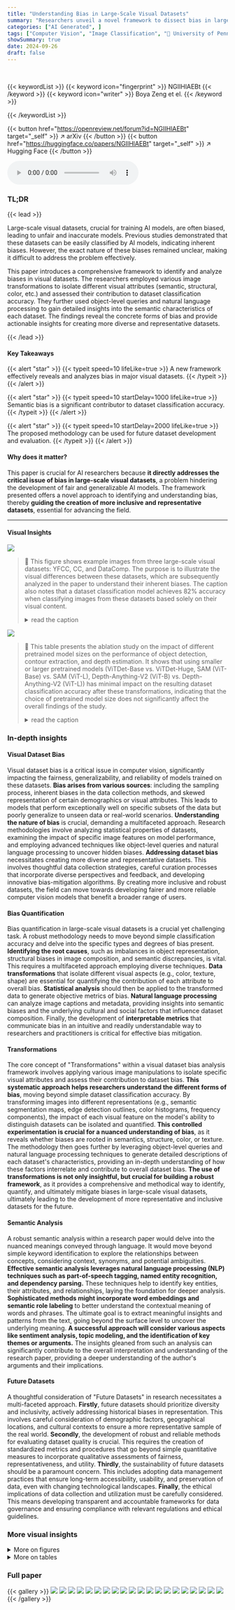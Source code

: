 ```yaml
---
title: "Understanding Bias in Large-Scale Visual Datasets"
summary: "Researchers unveil a novel framework to dissect bias in large-scale visual datasets, identifying unique visual attributes and leveraging language models for detailed analysis, paving the way for creat..."
categories: ["AI Generated", ]
tags: ["Computer Vision", "Image Classification", "🏢 University of Pennsylvania",]
showSummary: true
date: 2024-09-26
draft: false
---
```


<br>

{{< keywordList >}}
{{< keyword icon="fingerprint" >}} NGIIHlAEBt {{< /keyword >}}
{{< keyword icon="writer" >}} Boya Zeng et el. {{< /keyword >}}
 
{{< /keywordList >}}

{{< button href="https://openreview.net/forum?id=NGIIHlAEBt" target="_self" >}}
↗ arXiv
{{< /button >}}
{{< button href="https://huggingface.co/papers/NGIIHlAEBt" target="_self" >}}
↗ Hugging Face
{{< /button >}}



<audio controls>
    <source src="https://ai-paper-reviewer.com/NGIIHlAEBt/podcast.wav" type="audio/wav">
    Your browser does not support the audio element.
</audio>


### TL;DR


{{< lead >}}

Large-scale visual datasets, crucial for training AI models, are often biased, leading to unfair and inaccurate models.  Previous studies demonstrated that these datasets can be easily classified by AI models, indicating inherent biases. However, the exact nature of these biases remained unclear, making it difficult to address the problem effectively.

This paper introduces a comprehensive framework to identify and analyze biases in visual datasets. The researchers employed various image transformations to isolate different visual attributes (semantic, structural, color, etc.) and assessed their contribution to dataset classification accuracy.  They further used object-level queries and natural language processing to gain detailed insights into the semantic characteristics of each dataset. The findings reveal the concrete forms of bias and provide actionable insights for creating more diverse and representative datasets.

{{< /lead >}}


#### Key Takeaways

{{< alert "star" >}}
{{< typeit speed=10 lifeLike=true >}} A new framework effectively reveals and analyzes bias in major visual datasets. {{< /typeit >}}
{{< /alert >}}

{{< alert "star" >}}
{{< typeit speed=10 startDelay=1000 lifeLike=true >}} Semantic bias is a significant contributor to dataset classification accuracy. {{< /typeit >}}
{{< /alert >}}

{{< alert "star" >}}
{{< typeit speed=10 startDelay=2000 lifeLike=true >}} The proposed methodology can be used for future dataset development and evaluation. {{< /typeit >}}
{{< /alert >}}

#### Why does it matter?
This paper is crucial for AI researchers because **it directly addresses the critical issue of bias in large-scale visual datasets**, a problem hindering the development of fair and generalizable AI models.  The framework presented offers a novel approach to identifying and understanding bias, thereby **guiding the creation of more inclusive and representative datasets**, essential for advancing the field.

------
#### Visual Insights



![](https://ai-paper-reviewer.com/NGIIHlAEBt/figures_2_1.jpg)

> 🔼 This figure shows example images from three large-scale visual datasets: YFCC, CC, and DataComp.  The purpose is to illustrate the visual differences between these datasets, which are subsequently analyzed in the paper to understand their inherent biases. The caption also notes that a dataset classification model achieves 82% accuracy when classifying images from these datasets based solely on their visual content.
> <details>
> <summary>read the caption</summary>
> Figure 1: Original images. We sample two images from each of YFCC [64], CC [11], and DataComp [18]. Dataset classification on the original images has a reference accuracy of 82.0%.
> </details>





![](https://ai-paper-reviewer.com/NGIIHlAEBt/tables_8_1.jpg)

> 🔼 This table presents the ablation study on the impact of different pretrained model sizes on the performance of object detection, contour extraction, and depth estimation.  It shows that using smaller or larger pretrained models (ViTDet-Base vs. ViTDet-Huge, SAM (ViT-Base) vs. SAM (ViT-L), Depth-Anything-V2 (ViT-B) vs. Depth-Anything-V2 (ViT-L)) has minimal impact on the resulting dataset classification accuracy after these transformations, indicating that the choice of pretrained model size does not significantly affect the overall findings of the study.
> <details>
> <summary>read the caption</summary>
> Table 3: Varying pretrained model size for object bounding box generation, SAM contour formation, and depth estimation minimally affects dataset classification accuracy on transformed datasets.
> </details>





### In-depth insights


#### Visual Dataset Bias
Visual dataset bias is a critical issue in computer vision, significantly impacting the fairness, generalizability, and reliability of models trained on these datasets.  **Bias arises from various sources**: including the sampling process, inherent biases in the data collection methods, and skewed representation of certain demographics or visual attributes.  This leads to models that perform exceptionally well on specific subsets of the data but poorly generalize to unseen data or real-world scenarios.  **Understanding the nature of bias** is crucial, demanding a multifaceted approach. Research methodologies involve analyzing statistical properties of datasets,  examining the impact of specific image features on model performance, and employing advanced techniques like object-level queries and natural language processing to uncover hidden biases.  **Addressing dataset bias** necessitates creating more diverse and representative datasets.  This involves thoughtful data collection strategies, careful curation processes that incorporate diverse perspectives and feedback, and developing innovative bias-mitigation algorithms.  By creating more inclusive and robust datasets, the field can move towards developing fairer and more reliable computer vision models that benefit a broader range of users.

#### Bias Quantification
Bias quantification in large-scale visual datasets is a crucial yet challenging task.  A robust methodology needs to move beyond simple classification accuracy and delve into the specific types and degrees of bias present.  **Identifying the root causes**, such as imbalances in object representation, structural biases in image composition, and semantic discrepancies, is vital.  This requires a multifaceted approach employing diverse techniques. **Data transformations** that isolate different visual aspects (e.g., color, texture, shape) are essential for quantifying the contribution of each attribute to overall bias.  **Statistical analysis** should then be applied to the transformed data to generate objective metrics of bias. **Natural language processing** can analyze image captions and metadata, providing insights into semantic biases and the underlying cultural and social factors that influence dataset composition. Finally, the development of **interpretable metrics** that communicate bias in an intuitive and readily understandable way to researchers and practitioners is critical for effective bias mitigation.

#### Transformations
The core concept of "Transformations" within a visual dataset bias analysis framework involves applying various image manipulations to isolate specific visual attributes and assess their contribution to dataset bias.  **This systematic approach helps researchers understand the different forms of bias**, moving beyond simple dataset classification accuracy.  By transforming images into different representations (e.g., semantic segmentation maps, edge detection outlines, color histograms, frequency components), the impact of each visual feature on the model's ability to distinguish datasets can be isolated and quantified.  **This controlled experimentation is crucial for a nuanced understanding of bias**, as it reveals whether biases are rooted in semantics, structure, color, or texture.  The methodology then goes further by leveraging object-level queries and natural language processing techniques to generate detailed descriptions of each dataset's characteristics, providing an in-depth understanding of how these factors interrelate and contribute to overall dataset bias.  **The use of transformations is not only insightful, but crucial for building a robust framework**, as it provides a comprehensive and methodical way to identify, quantify, and ultimately mitigate biases in large-scale visual datasets, ultimately leading to the development of more representative and inclusive datasets for the future.

#### Semantic Analysis
A robust semantic analysis within a research paper would delve into the nuanced meanings conveyed through language.  It would move beyond simple keyword identification to explore the relationships between concepts, considering context, synonyms, and potential ambiguities. **Effective semantic analysis leverages natural language processing (NLP) techniques such as part-of-speech tagging, named entity recognition, and dependency parsing.** These techniques help to identify key entities, their attributes, and relationships, laying the foundation for deeper analysis.  **Sophisticated methods might incorporate word embeddings and semantic role labeling** to better understand the contextual meaning of words and phrases. The ultimate goal is to extract meaningful insights and patterns from the text, going beyond the surface level to uncover the underlying meaning.  **A successful approach will consider various aspects like sentiment analysis, topic modeling, and the identification of key themes or arguments.** The insights gleaned from such an analysis can significantly contribute to the overall interpretation and understanding of the research paper, providing a deeper understanding of the author's arguments and their implications.

#### Future Datasets
A thoughtful consideration of "Future Datasets" in research necessitates a multi-faceted approach.  **Firstly**, future datasets should prioritize diversity and inclusivity, actively addressing historical biases in representation.  This involves careful consideration of demographic factors, geographical locations, and cultural contexts to ensure a more representative sample of the real world. **Secondly**, the development of robust and reliable methods for evaluating dataset quality is crucial. This requires the creation of standardized metrics and procedures that go beyond simple quantitative measures to incorporate qualitative assessments of fairness, representativeness, and utility.  **Thirdly**, the sustainability of future datasets should be a paramount concern. This includes adopting data management practices that ensure long-term accessibility, usability, and preservation of data, even with changing technological landscapes.  **Finally**, the ethical implications of data collection and utilization must be carefully considered. This means developing transparent and accountable frameworks for data governance and ensuring compliance with relevant regulations and ethical guidelines.


### More visual insights

<details>
<summary>More on figures
</summary>


![](https://ai-paper-reviewer.com/NGIIHlAEBt/figures_2_2.jpg)

> 🔼 This figure shows the results of applying different image transformations to three large-scale visual datasets (YFCC, CC, and DataComp) before performing dataset classification. The transformations include semantic segmentation, object detection, image captioning, and Variational Autoencoder (VAE).  The results show that even after these transformations, which either preserve or reduce specific aspects of visual information, the dataset classification accuracy remains high. This indicates that semantic differences (the meaning of the images) are a key driver of the bias in these datasets, rather than just low-level visual features (e.g. color, texture).
> <details>
> <summary>read the caption</summary>
> Figure 2: Transformations preserving semantic information (semantic segmentation, object detection, and caption) and potentially reducing low-level signatures (VAE) result in high dataset classification accuracy. This suggests that semantic discrepancy is an important form of dataset bias.
> </details>



![](https://ai-paper-reviewer.com/NGIIHlAEBt/figures_3_1.jpg)

> 🔼 This figure shows the results of applying different image transformations to isolate structural information (object shapes and spatial geometry) and then performing dataset classification. The transformations used include Canny edge detection, Segment Anything Model (SAM) for contour extraction, and depth estimation.  The results indicate that even after removing semantic information, the models can still accurately classify the datasets, suggesting significant differences in object shapes and spatial structures across datasets.
> <details>
> <summary>read the caption</summary>
> Figure 3: Transformations outlining object shapes and estimating pixel depth. Dataset classification achieves even higher accuracies on object contours and depth images than on semantic information, indicating that object shapes and spatial geometry vary significantly across YCD.
> </details>



![](https://ai-paper-reviewer.com/NGIIHlAEBt/figures_4_1.jpg)

> 🔼 This figure shows the results of applying pixel and patch shuffling transformations to the images of three datasets (YFCC, CC, and DataComp). Pixel shuffling randomly shuffles the pixels within each image, destroying the spatial structure.  Patch shuffling divides the image into patches and shuffles their order, preserving some local spatial structure. The classification accuracy is significantly lower after pixel shuffling, but relatively high after patch shuffling. This demonstrates that models learn dataset-specific patterns from the local spatial structure within the images, rather than global patterns.
> <details>
> <summary>read the caption</summary>
> Figure 4: Transformations breaking spatial structure. Pixel shuffling drastically decreases dataset classification accuracy, but patch shuffling has minimal impact. This demonstrates that local structure is important and sufficient for models to learn the patterns of each dataset.
> </details>



![](https://ai-paper-reviewer.com/NGIIHlAEBt/figures_4_2.jpg)

> 🔼 This figure shows the impact of varying patch sizes on the accuracy of dataset classification after patch shuffling.  The x-axis represents different patch sizes (1, 2, 4, 8, 16), and the y-axis shows the classification accuracy. Two lines are plotted: one for randomly shuffled patches and one for patches shuffled in a fixed order. A horizontal dashed line indicates the reference accuracy on the original images. As patch size increases, the accuracy of both random and fixed order shuffling approaches the reference accuracy, suggesting that larger patches preserve more spatial information crucial for dataset classification.
> <details>
> <summary>read the caption</summary>
> Figure 5: Effect of patch sizes. Accuracy approaches the reference one with larger patch sizes.
> </details>



![](https://ai-paper-reviewer.com/NGIIHlAEBt/figures_5_1.jpg)

> 🔼 This figure shows the average RGB values for each dataset (YFCC, CC, and DataComp).  Even though all color information is reduced to a single average color value per image, the model can still classify the images into their respective datasets with a non-trivial accuracy of 48.5%.  This indicates that there are color distribution differences between the datasets, and these differences contribute to the model's ability to distinguish between the datasets.
> <details>
> <summary>read the caption</summary>
> Figure 6: Averaging each color channel. Even when the values of each channel in images are averaged, the model can still achieve non-trivial dataset classification performance.
> </details>



![](https://ai-paper-reviewer.com/NGIIHlAEBt/figures_5_2.jpg)

> 🔼 This figure displays the distribution of mean RGB values for the three datasets (YFCC, CC, DataComp) and their confusion matrix after dataset classification using only mean RGB values. The distributions show that YFCC images have lower RGB values overall than CC and DataComp, which have similar distributions. The confusion matrix shows that YFCC images are easily classified correctly, but CC and DataComp images are often confused with each other.
> <details>
> <summary>read the caption</summary>
> Figure 7: Distribution of mean RGB values and confusion matrix. YFCC's RGB values are overall smaller, while CC's and DataComp's are very similar. This is also reflected in the confusion matrix of dataset classification on mean RGB images, where YFCC can be classified very easily (indicated by the dark blue box on the top left), while there is high confusion between CC and DataComp.
> </details>



![](https://ai-paper-reviewer.com/NGIIHlAEBt/figures_5_3.jpg)

> 🔼 This figure displays the results of applying high-pass and low-pass filters to images from the YFCC, CC, and DataComp datasets.  The top row shows the low-pass filtered images, and the bottom row shows the high-pass filtered images.  Each column represents one dataset. The high-pass filtered images are equalized for better visualization. The caption indicates that the accuracy of dataset classification remains close to the reference accuracy, even after applying these filters. This suggests that the dataset bias is present across different frequencies (high and low).
> <details>
> <summary>read the caption</summary>
> Figure 8: Transformations filtering high-frequency and low-frequency components retain close-to-reference accuracy. This indicates that dataset bias exists in different frequencies. The high-pass filtered images are equalized for better visualization.
> </details>



![](https://ai-paper-reviewer.com/NGIIHlAEBt/figures_6_1.jpg)

> 🔼 This figure shows example images generated by unconditional and text-to-image diffusion models, trained on the three datasets YFCC, CC, and DataComp.  The top row displays images generated using an unconditional model (meaning the model generated images without any text prompt), and it shows that the resulting images still retain enough characteristics of their original dataset to be easily classified. The bottom row shows images generated using a text-to-image model (meaning the model used a text description as a prompt to generate the image), and these images, while still showing some bias towards their original dataset, are harder to classify than the unconditionally generated images.  This suggests that semantic information (carried by the text description in the text-to-image model) plays a significant role in the bias observed in large-scale visual datasets.
> <details>
> <summary>read the caption</summary>
> Figure 9: Synthetic images from unconditional and text-to-image generation models. Unconditionally generated images can be classified with near-reference accuracy. Images from text-to-image diffusion models using short captions have reasonable dataset classification accuracy.
> </details>



![](https://ai-paper-reviewer.com/NGIIHlAEBt/figures_7_1.jpg)

> 🔼 Grad-CAM highlights image regions influencing the model's dataset classification predictions.  The figure shows Grad-CAM heatmaps for the dataset classification model applied to images from YFCC, CC, and DataComp. The heatmaps reveal that the model attends to semantically meaningful objects (e.g., an elephant herd, table and chairs, pen) to predict the dataset origin.  This illustrates that the model leverages object-level information for accurate dataset classification, suggesting a strong dependence on semantic bias.
> <details>
> <summary>read the caption</summary>
> Figure 10: Grad-CAM heatmap [80, 60] on the dataset classification model trained on original datasets. It focuses on specific objects to determine the dataset origin of each image.
> </details>



![](https://ai-paper-reviewer.com/NGIIHlAEBt/figures_7_2.jpg)

> 🔼 This figure visualizes the imbalance in object-level distribution across three large-scale visual datasets: YFCC, CC, and DataComp.  For each dataset, it shows the top eight object classes that have the highest percentage of images from that dataset. The significant dominance of a single dataset within many of these classes highlights a substantial imbalance in object distribution, indicating a key aspect of semantic bias among the datasets.  The x-axis scales differ across subplots to better represent the varied distributions.
> <details>
> <summary>read the caption</summary>
> Figure 11: Object classes with the highest proportions of YFCC, CC, or DataComp images. Less-frequent classes are not shown. Most classes consist predominantly of images from one dataset.
> </details>



![](https://ai-paper-reviewer.com/NGIIHlAEBt/figures_7_3.jpg)

> 🔼 This figure uses boxplots to show the distribution of the number of unique object classes per image for three large-scale visual datasets: YFCC, CC, and DataComp.  The Y-axis represents the number of unique object classes, and the X-axis represents the datasets. Each boxplot shows the median, quartiles, and outliers of the distribution.  The figure illustrates that YFCC images tend to contain a higher number of unique object classes compared to CC and DataComp images, which have relatively fewer unique object classes per image. This indicates a difference in the diversity of objects present across these three datasets, suggesting a potential bias towards a narrower range of visual concepts in CC and DataComp.
> <details>
> <summary>read the caption</summary>
> Figure 12: Unique object classes per image. On average, YFCC contains the highest number of unique objects in each image, followed by CC, while DataComp exhibits the lowest.
> </details>



![](https://ai-paper-reviewer.com/NGIIHlAEBt/figures_8_1.jpg)

> 🔼 This figure shows word clouds generated from the captions of each dataset.  The size of each word corresponds to its frequency of appearance in the captions. It visually summarizes the main themes or topics present in the captions of each dataset, providing a quick overview of their semantic characteristics.  YFCC focuses on outdoor scenes and human activities, CC shows words related to indoor scenes and human interactions, and DataComp emphasizes product descriptions and digital graphics.
> <details>
> <summary>read the caption</summary>
> Figure 14: Word clouds [47] on the 100 most frequent phrases in each dataset. Phrase size corresponds to its frequency.
> </details>



![](https://ai-paper-reviewer.com/NGIIHlAEBt/figures_9_1.jpg)

> 🔼 This figure displays two sample images from each of the three large-scale visual datasets: YFCC, CC, and DataComp.  These images are representative of the types of images found in each dataset. The caption notes that a dataset classification model achieves 82% accuracy when classifying images from these three datasets, indicating significant bias within the datasets, making them easily distinguishable from one another.
> <details>
> <summary>read the caption</summary>
> Figure 1: Original images. We sample two images from each of YFCC [64], CC [11], and DataComp [18]. Dataset classification on the original images has a reference accuracy of 82.0%.
> </details>



![](https://ai-paper-reviewer.com/NGIIHlAEBt/figures_16_1.jpg)

> 🔼 This figure displays two sample images from each of the three large-scale visual datasets used in the study: YFCC, CC, and DataComp.  The purpose is to visually illustrate the diversity (or lack thereof) in these datasets before applying various transformations and analyses.  The caption also notes that a dataset classification model achieves 82% accuracy when classifying images from these datasets based on their source dataset alone, highlighting the significant bias embedded in these large-scale datasets.
> <details>
> <summary>read the caption</summary>
> Figure 1: Original images. We sample two images from each of YFCC [64], CC [11], and DataComp [18]. Dataset classification on the original images has a reference accuracy of 82.0%.
> </details>



![](https://ai-paper-reviewer.com/NGIIHlAEBt/figures_16_2.jpg)

> 🔼 The figure shows the accuracy of in-context learning using GPT-40, as the number of samples per class increases. The accuracy gradually increases and stabilizes around 0.55 after about 160 samples per class, exceeding the chance level of 0.33. This indicates that with sufficient in-context examples, the LLM can effectively learn to classify the dataset origin of captions.
> <details>
> <summary>read the caption</summary>
> Figure 18: The accuracy of in-context learning converges at 160 samples per dataset.
> </details>



![](https://ai-paper-reviewer.com/NGIIHlAEBt/figures_17_1.jpg)

> 🔼 This figure shows two sample images from each of the three large-scale visual datasets used in the study: YFCC, CC, and DataComp.  The purpose is to visually demonstrate the diversity (or lack thereof) in image content across the different datasets. The caption also notes that a baseline model achieves 82% accuracy in classifying images to their source dataset, highlighting the existence of significant bias.
> <details>
> <summary>read the caption</summary>
> Figure 1: Original images. We sample two images from each of YFCC [64], CC [11], and DataComp [18]. Dataset classification on the original images has a reference accuracy of 82.0%.
> </details>



![](https://ai-paper-reviewer.com/NGIIHlAEBt/figures_17_2.jpg)

> 🔼 This figure displays two sample images from each of the three large-scale visual datasets: YFCC, CC, and DataComp.  The purpose is to visually illustrate the types of images contained within each dataset. The caption also notes that a dataset classification model achieved 82% accuracy when trained on these images, establishing a baseline for later comparisons using transformed images.
> <details>
> <summary>read the caption</summary>
> Figure 1: Original images. We sample two images from each of YFCC [64], CC [11], and DataComp [18]. Dataset classification on the original images has a reference accuracy of 82.0%.
> </details>



![](https://ai-paper-reviewer.com/NGIIHlAEBt/figures_18_1.jpg)

> 🔼 This figure shows the results of using handcrafted features, Scale-Invariant Feature Transform (SIFT) and Histograms of Oriented Gradients (HOG), for dataset classification.  SIFT keypoints, visualized as circles with orientations, show weak ability to distinguish between datasets, achieving only 53.3% accuracy. HOG features, visualizing gradient orientations and magnitudes, perform significantly better, achieving 79.0% accuracy, demonstrating that local gradient information is strongly indicative of dataset bias.
> <details>
> <summary>read the caption</summary>
> Figure 21: Transformations encoding handcrafted features. SIFT keypoints can only weakly capture dataset bias, while HOG achieves close-to-reference accuracy by capturing local gradients.
> </details>



![](https://ai-paper-reviewer.com/NGIIHlAEBt/figures_18_2.jpg)

> 🔼 This figure displays two example images from each of the three large-scale visual datasets used in the study: YFCC, CC, and DataComp.  These datasets are the focus of the bias analysis. The caption notes that a dataset classification model achieves 82% accuracy when trained on these original images, serving as a baseline for comparison with results from transformed images in later experiments. This baseline indicates the strong inherent bias within the datasets, as the model can easily distinguish between their image styles.
> <details>
> <summary>read the caption</summary>
> Figure 1: Original images. We sample two images from each of YFCC [64], CC [11], and DataComp [18]. Dataset classification on the original images has a reference accuracy of 82.0%.
> </details>



![](https://ai-paper-reviewer.com/NGIIHlAEBt/figures_19_1.jpg)

> 🔼 This figure shows two example images from each of the three large-scale visual datasets used in the paper: YFCC, CC, and DataComp.  The purpose is to illustrate the visual diversity (or lack thereof) in the datasets. The caption also notes that a baseline dataset classification model achieves 82% accuracy on these images, highlighting the bias present in the datasets that allows for such high accuracy.
> <details>
> <summary>read the caption</summary>
> Figure 1: Original images. We sample two images from each of YFCC [64], CC [11], and DataComp [18]. Dataset classification on the original images has a reference accuracy of 82.0%.
> </details>



![](https://ai-paper-reviewer.com/NGIIHlAEBt/figures_19_2.jpg)

> 🔼 This figure shows two example images from each of the three large-scale visual datasets used in the study: YFCC, CC, and DataComp.  The purpose is to visually illustrate the diversity (or lack thereof) within and between the datasets, which is a central theme of the paper.  The caption also notes that a baseline dataset classification model achieves 82% accuracy when trained on these original images, providing a benchmark for comparison with the results obtained using various image transformations.
> <details>
> <summary>read the caption</summary>
> Figure 1: Original images. We sample two images from each of YFCC [64], CC [11], and DataComp [18]. Dataset classification on the original images has a reference accuracy of 82.0%.
> </details>



![](https://ai-paper-reviewer.com/NGIIHlAEBt/figures_22_1.jpg)

> 🔼 This figure shows the results of applying ideal high-pass and low-pass filters to images with different threshold values.  The thresholds used are 5, 35, 65, 95, 125, and 155. The top row displays the low-pass filtered images, which are progressively more blurred as the threshold increases. The bottom row contains the high-pass filtered images, showcasing increasingly prominent edge details as the threshold value increases. This visualization helps to demonstrate how different frequency components of images contribute to the overall visual information. The high-pass images are equalized to enhance visibility.
> <details>
> <summary>read the caption</summary>
> Figure 24: Ideal filter [21] with different thresholds. We select filtering thresholds {5, 35, 65, 95, 125, 155}. The high-pass filtered images are equalized for better visualization.
> </details>



![](https://ai-paper-reviewer.com/NGIIHlAEBt/figures_22_2.jpg)

> 🔼 This figure shows the results of applying Butterworth filters with different thresholds (5, 35, 65, 95, 125, 155) to images.  The top row displays low-pass filtered images, showing a gradual increase in detail as the threshold increases. The bottom row displays high-pass filtered images, highlighting edges and textures. The equalization of the high-pass filtered images helps to improve visibility.
> <details>
> <summary>read the caption</summary>
> Figure 25: Butterworth filter [9] with different thresholds. We select filtering thresholds {5, 35, 65, 95, 125, 155}. The high-pass filtered images are equalized for better visualization.
> </details>



![](https://ai-paper-reviewer.com/NGIIHlAEBt/figures_23_1.jpg)

> 🔼 This figure shows the accuracy of dataset classification on images filtered using ideal and Butterworth filters, with different thresholds applied. The x-axis represents the filter threshold, while the y-axis shows the accuracy. Two lines are plotted for each filter type (low-pass and high-pass), and a horizontal line shows the reference accuracy without filtering. The results indicate that using both filter types across a range of thresholds yields high accuracies close to the reference, suggesting the dataset bias is present in both low and high frequency information.
> <details>
> <summary>read the caption</summary>
> Figure 26: Accuracy on filtered images at different thresholds. For most thresholds, both ideal and Butterworth filters achieve high accuracies for both high-pass and low-pass filters.
> </details>



![](https://ai-paper-reviewer.com/NGIIHlAEBt/figures_23_2.jpg)

> 🔼 The figure shows the results of using LLaVA, a vision-language model, to identify high-level semantic features in the YFCC, CC, and DataComp datasets.  Five features were tested: whether the image is a product showcase, has an entirely white background, depicts a person, shows an outdoor scene, or a domestic scene. For each feature and dataset, the percentage of images where the feature is present is shown. The results confirm the semantic biases identified in Section 4.2 of the paper, demonstrating differences in the types of images each dataset contains.
> <details>
> <summary>read the caption</summary>
> Figure 27: High-level semantic features' distributions annotated by LLaVA. The imbalanced distributions across YCD confirm the dataset characteristics in Section 4.2.
> </details>



![](https://ai-paper-reviewer.com/NGIIHlAEBt/figures_24_1.jpg)

> 🔼 This figure shows two example images from each of the three datasets: YFCC, CC, and DataComp.  The purpose is to visually illustrate the differences in image content and style across the datasets. The caption notes that a dataset classification model achieves 82% accuracy when classifying these images based solely on their source dataset.
> <details>
> <summary>read the caption</summary>
> Figure 1: Original images. We sample two images from each of YFCC [64], CC [11], and DataComp [18]. Dataset classification on the original images has a reference accuracy of 82.0%.
> </details>



![](https://ai-paper-reviewer.com/NGIIHlAEBt/figures_24_2.jpg)

> 🔼 This figure displays a table summarizing the key features that distinguish the three datasets (YFCC, CC, and DataComp) from each other, as determined by the VisDiff method. The analysis focuses on identifying high-level concepts that differentiate the datasets' visual content. Each cell in the table shows the top 3 concepts that distinguish one dataset from another.  The concepts identified by VisDiff align well with the semantic characteristics found through the language analysis performed earlier in Section 4.2 of the paper, indicating consistency in the methods of determining semantic differences.
> <details>
> <summary>read the caption</summary>
> Figure 28: Dataset features generated by VisDiff [17]. Each cell lists the top 3 concepts distinguishing the dataset in each column from the one in each row. Note the VisDiff concepts highly overlap with the dataset characteristics from our language analysis in Section 4.2.
> </details>



![](https://ai-paper-reviewer.com/NGIIHlAEBt/figures_25_1.jpg)

> 🔼 This figure shows two sample images from each of the three large-scale visual datasets used in the study: YFCC, CC, and DataComp.  The purpose is to visually illustrate the diversity (or lack thereof) present in these datasets.  The caption also notes that a baseline dataset classification model achieves 82% accuracy when trained on these original images, serving as a benchmark for comparison against the accuracy achieved using transformed images in later experiments.
> <details>
> <summary>read the caption</summary>
> Figure 1: Original images. We sample two images from each of YFCC [64], CC [11], and DataComp [18]. Dataset classification on the original images has a reference accuracy of 82.0%.
> </details>



![](https://ai-paper-reviewer.com/NGIIHlAEBt/figures_26_1.jpg)

> 🔼 This figure shows a positive correlation between the majority dataset share of an ImageNet object class and the accuracy of the reference dataset classification model for that class.  In other words, object classes predominantly found in a single dataset tend to have higher classification accuracy in predicting the dataset origin of images where they appear.  This suggests that dataset bias heavily influences the model's ability to accurately predict dataset sources based on individual object classes.
> <details>
> <summary>read the caption</summary>
> Figure 29: Majority dataset share for each ImageNet object class positively correlates with the reference dataset classification accuracy on that object class.
> </details>



</details>




<details>
<summary>More on tables
</summary>


![](https://ai-paper-reviewer.com/NGIIHlAEBt/tables_8_2.jpg)
> 🔼 This table presents the top 5 words for each topic extracted by Latent Dirichlet Allocation (LDA) from captions of three datasets: YFCC, CC, and DataComp.  The topics reveal the predominant themes in each dataset's captions. YFCC's topics strongly emphasize outdoor settings and activities, while CC's show a mix of indoor and outdoor settings. DataComp's topics highlight digital graphics, design elements, and product descriptions.
> <details>
> <summary>read the caption</summary>
> Table 15: LDA-extracted topics for each caption set. Each row lists the top 5 words for a topic. YFCC focuses on outdoor scenes, while CC and DataComp contain more digital graphics.
> </details>

![](https://ai-paper-reviewer.com/NGIIHlAEBt/tables_15_1.jpg)
> 🔼 This table details the training settings used for the dataset classification task in Section 3 of the paper.  It specifies the optimizer (AdamW), learning rate (1e-3), weight decay (0.3), optimizer momentum (β1, β2=0.9, 0.95), batch size (4096), learning rate schedule (cosine decay), warmup epochs (2), training epochs (30), augmentations (RandAug (9, 0.5)), label smoothing (0.1), mixup (0.8), and cutmix (1.0).
> <details>
> <summary>read the caption</summary>
> Table 1: Training recipe for dataset classification.
> </details>

![](https://ai-paper-reviewer.com/NGIIHlAEBt/tables_15_2.jpg)
> 🔼 This table indicates whether data augmentation was applied after image transformations and whether RandAug was used for each type of transformation.  Data augmentation was not applied for binary or grayscale images due to incompatibility with RandAug.  RandAug was used for most transformations except for those producing binary, grayscale, or other forms of non-standard images.
> <details>
> <summary>read the caption</summary>
> Table 2: Data augmentation details for transformed images.
> </details>

![](https://ai-paper-reviewer.com/NGIIHlAEBt/tables_20_1.jpg)
> 🔼 This table presents the results of dataset classification accuracy using four different vision backbones (ConvNeXt-Femto, ConvNeXt-Nano, ResNet-34, and ConvNeXt-Tiny) on various image transformations. The purpose is to demonstrate the robustness of the findings in the paper by showing consistent accuracy across various models. The results show that even with different model architectures and sizes, the classification accuracy on the transformed images remains relatively consistent, indicating that the observed bias is not an artifact of the specific model used.
> <details>
> <summary>read the caption</summary>
> Table 4: Different image classification models' validation accuracy on transformed datasets. The accuracy remains consistent across models and transformations. * Note the frequency filters here are Butterworth filters [9] with a threshold of 30.
> </details>

![](https://ai-paper-reviewer.com/NGIIHlAEBt/tables_20_2.jpg)
> 🔼 This table presents the results of an ablation study investigating the impact of different pretrained model sizes on the accuracy of dataset classification using various image transformations. The transformations considered include object bounding box generation, SAM contour formation, and depth estimation. The results show that varying the size of the pretrained models used for these transformations has minimal impact on the classification accuracy, suggesting that the overall effectiveness of the transformations is not strongly dependent on model size.
> <details>
> <summary>read the caption</summary>
> Table 3: Varying pretrained model size for object bounding box generation, SAM contour formation, and depth estimation minimally affects dataset classification accuracy on transformed datasets.
> </details>

![](https://ai-paper-reviewer.com/NGIIHlAEBt/tables_21_1.jpg)
> 🔼 This table presents the results of dataset classification experiments where multiple image transformations were combined.  Specifically, it shows the accuracy achieved when using two transformations together (e.g., pixel shuffling and object detection) compared to using each transformation individually. The results demonstrate that combining certain types of transformations can lead to significantly higher accuracy in predicting the dataset of origin, indicating that these combined visual attributes contribute to a larger dataset bias.
> <details>
> <summary>read the caption</summary>
> Table 6: Combination of different transformations can lead to larger bias.
> </details>

![](https://ai-paper-reviewer.com/NGIIHlAEBt/tables_21_2.jpg)
> 🔼 This table presents the training accuracy for pseudo-dataset classification on YFCC bounding boxes, with and without augmentations.  The results show that the model fails to generalize beyond the training data when more images or strong augmentations are used, indicating that the model is memorizing the training data rather than learning generalizable patterns.
> <details>
> <summary>read the caption</summary>
> Table 7: Training accuracy for YFCC bounding box pseudo dataset classification.
> </details>

![](https://ai-paper-reviewer.com/NGIIHlAEBt/tables_21_3.jpg)
> 🔼 This table presents the results of training a model to classify pseudo-datasets created from the YFCC dataset's bounding boxes. The pseudo-datasets were created by sampling from the transformed YFCC bounding boxes without replacement.  The table shows the training accuracy with and without augmentations for different sizes of pseudo-datasets. The purpose is to evaluate if the model generalizes or simply memorizes.
> <details>
> <summary>read the caption</summary>
> Table 7: Training accuracy for YFCC bounding box pseudo dataset classification.
> </details>

</details>




### Full paper

{{< gallery >}}
<img src="https://ai-paper-reviewer.com/NGIIHlAEBt/1.png" class="grid-w50 md:grid-w33 xl:grid-w25" />
<img src="https://ai-paper-reviewer.com/NGIIHlAEBt/2.png" class="grid-w50 md:grid-w33 xl:grid-w25" />
<img src="https://ai-paper-reviewer.com/NGIIHlAEBt/3.png" class="grid-w50 md:grid-w33 xl:grid-w25" />
<img src="https://ai-paper-reviewer.com/NGIIHlAEBt/4.png" class="grid-w50 md:grid-w33 xl:grid-w25" />
<img src="https://ai-paper-reviewer.com/NGIIHlAEBt/5.png" class="grid-w50 md:grid-w33 xl:grid-w25" />
<img src="https://ai-paper-reviewer.com/NGIIHlAEBt/6.png" class="grid-w50 md:grid-w33 xl:grid-w25" />
<img src="https://ai-paper-reviewer.com/NGIIHlAEBt/7.png" class="grid-w50 md:grid-w33 xl:grid-w25" />
<img src="https://ai-paper-reviewer.com/NGIIHlAEBt/8.png" class="grid-w50 md:grid-w33 xl:grid-w25" />
<img src="https://ai-paper-reviewer.com/NGIIHlAEBt/9.png" class="grid-w50 md:grid-w33 xl:grid-w25" />
<img src="https://ai-paper-reviewer.com/NGIIHlAEBt/10.png" class="grid-w50 md:grid-w33 xl:grid-w25" />
<img src="https://ai-paper-reviewer.com/NGIIHlAEBt/11.png" class="grid-w50 md:grid-w33 xl:grid-w25" />
<img src="https://ai-paper-reviewer.com/NGIIHlAEBt/12.png" class="grid-w50 md:grid-w33 xl:grid-w25" />
<img src="https://ai-paper-reviewer.com/NGIIHlAEBt/13.png" class="grid-w50 md:grid-w33 xl:grid-w25" />
<img src="https://ai-paper-reviewer.com/NGIIHlAEBt/14.png" class="grid-w50 md:grid-w33 xl:grid-w25" />
<img src="https://ai-paper-reviewer.com/NGIIHlAEBt/15.png" class="grid-w50 md:grid-w33 xl:grid-w25" />
<img src="https://ai-paper-reviewer.com/NGIIHlAEBt/16.png" class="grid-w50 md:grid-w33 xl:grid-w25" />
<img src="https://ai-paper-reviewer.com/NGIIHlAEBt/17.png" class="grid-w50 md:grid-w33 xl:grid-w25" />
<img src="https://ai-paper-reviewer.com/NGIIHlAEBt/18.png" class="grid-w50 md:grid-w33 xl:grid-w25" />
<img src="https://ai-paper-reviewer.com/NGIIHlAEBt/19.png" class="grid-w50 md:grid-w33 xl:grid-w25" />
<img src="https://ai-paper-reviewer.com/NGIIHlAEBt/20.png" class="grid-w50 md:grid-w33 xl:grid-w25" />
{{< /gallery >}}
